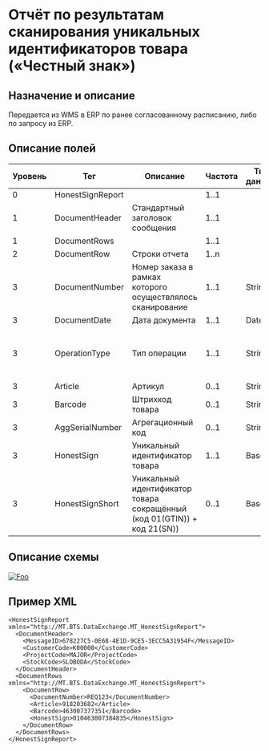 # Отчёт по результатам сканирования уникальных идентификаторов товара («Честный знак»)

## Назначение и описание
Передается из WMS в ERP по ранее согласованному расписанию, либо по запросу из ERP.

## Описание полей
| Уровень | Тег              | Описание                                                                 | Частота | Тип данных | Размер поля | Комментарий                                   
| ------- | ---------------- | ------------------------------------------------------------------------ | ------- | ---------- | ----------- | --------------------------------------------- 
| 0       | HonestSignReport |                                                                    | 1..1          |            |             |
| 1       | DocumentHeader   | Стандартный заголовок сообщения                                          | 1..1    |            |             | Общая структура сообщения                     
| 1       | DocumentRows     |                                                                      | 1..1        |            |             |
| 2       | DocumentRow      | Строки отчета                                                            | 1..n    |            |             |                                               
| 3       | DocumentNumber   | Номер заказа в рамках которого осуществлялось сканирование               | 1..1    | String     | 50          |                                               
| 3       | DocumentDate     | Дата документа                                                           | 1..1    | Date       |             |                                               
| 3       | OperationType    | Тип операции                                                             | 1..1    | String     | 20          | Допустимые значения Receipt, Shipment, Return 
| 3       | Article          | Артикул                                                                  | 0..1    | String     | 100         |                                               
| 3       | Barcode          | Штрихкод товара                                                          | 0..1    | String     | 100         |                                               
| 3       | AggSerialNumber  | Агрегационный код                                                        | 0..1    | String     | 20          |                                               
| 3       | HonestSign       | Уникальный идентификатор товара                                          | 1..1    | Base64     |             |                                               
| 3       | HonestSignShort  | Уникальный идентификатор товара сокращённый (код 01(GTIN)) + код 21(SN)) | 0..1    | Base64     |             |                                               

## Описание схемы
<a href="/XSD/MT_HonestSignReport.xsd" rel="XSD">![Foo](https://user-images.githubusercontent.com/22858622/134012526-73d1b128-a2cd-4d14-8a13-10f81a57c04f.png)</a>


## Пример XML
```
<HonestSignReport xmlns="http://MT.BTS.DataExchange.MT_HonestSignReport">
  <DocumentHeader>
    <MessageID>678227C5-0E68-4E1D-9CE5-3ECC5A31954F</MessageID>
    <CustomerCode>К00000</CustomerCode>
    <ProjectCode>MAJOR</ProjectCode>
    <StockCode>SLOBODA</StockCode>
  </DocumentHeader>
  <DocumentRows xmlns="http://MT.BTS.DataExchange.MT_HonestSignReport">
    <DocumentRow>
      <DocumentNumber>REQ123</DocumentNumber>
      <Article>918203682</Article>
      <Barcode>463007377351</Barcode>
      <HonestSign>010463007384835</HonestSign>
    </DocumentRow>
  </DocumentRows>
</HonestSignReport>
```
